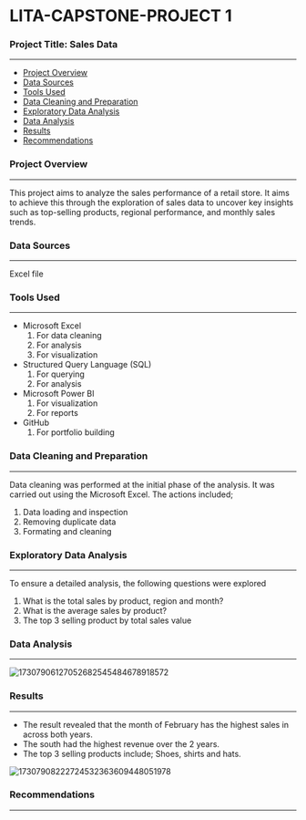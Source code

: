 # LITA-CAPSTONE-PROJECT 1
### Project Title: Sales Data
---

- [Project Overview](#project-overview)
- [Data Sources](#data-sources)
- [Tools Used](#tools-used)
- [Data Cleaning and Preparation](#data-cleaning-and-preparation)
- [Exploratory Data Analysis](#exploratory-data-analysis)
- [Data Analysis](#data-analysis)
- [Results](#results)
- [Recommendations](#recommendations)

### Project Overview 
---
This project aims to analyze the sales performance of a retail store. It aims to achieve this through the exploration of  sales data to uncover key insights such as top-selling products, regional performance, and monthly sales trends. 

### Data Sources
---
Excel file

### Tools Used
---
- Microsoft Excel
  1. For data cleaning
  2. For analysis
  3. For visualization
- Structured Query Language (SQL)
  1. For querying
  2. For analysis
- Microsoft Power BI
  1. For visualization
  2. For reports
- GitHub
  1. For portfolio building

### Data Cleaning and Preparation 
---
Data cleaning was performed at the initial phase of the analysis. It was carried out using the Microsoft Excel. The actions included;
 1. Data loading and inspection
 2. Removing duplicate data
 3. Formating and cleaning

### Exploratory Data Analysis 
---
To ensure a detailed analysis, the following questions were explored
 1. What is the total sales by product, region and month?
 2. What is the average sales by product?
 3. The top 3 selling product by total sales value

### Data Analysis 
---
![17307906127052682545484678918572](https://github.com/user-attachments/assets/29334522-dae0-451a-b0e5-e0426fae4809)


### Results 
---
 - The result revealed that the month of February has the highest sales in across both years. 
 - The south had the highest revenue over the 2 years.
 - The top 3 selling products include; Shoes, shirts and hats.
   
![17307908222724532363609448051978](https://github.com/user-attachments/assets/e2e1b225-e94d-479f-af80-65d4a98e9741)


### Recommendations 
---
###
